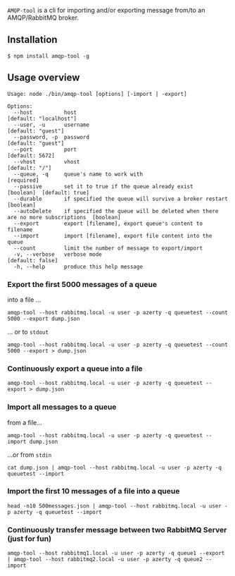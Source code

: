 `AMQP-tool` is a cli for importing and/or exporting message from/to an AMQP/RabbitMQ broker.

## Installation

    $ npm install amqp-tool -g

## Usage overview

```
Usage: node ./bin/amqp-tool [options] [-import | -export]

Options:
  --host          host                                                                         [default: "localhost"]
  --user, -u      username                                                                     [default: "guest"]
  --password, -p  password                                                                     [default: "guest"]
  --port          port                                                                         [default: 5672]
  --vhost         vhost                                                                        [default: "/"]
  --queue, -q     queue's name to work with                                                    [required]
  --passive       set it to true if the queue already exist                                    [boolean]  [default: true]
  --durable       if specified the queue will survive a broker restart                         [boolean]
  --autoDelete    if specified the queue will be deleted when there are no more subscriptions  [boolean]
  --export        export [filename], export queue's content to filename
  --import        import [filename], export file content into the queue
  --count         limit the number of message to export/import
  -v, --verbose   verbose mode                                                                 [default: false]
  -h, --help      produce this help message
```

### Export the first 5000 messages of a queue
into a file ...

    amqp-tool --host rabbitmq.local -u user -p azerty -q queuetest --count 5000 --export dump.json

... or to `stdout`

    amqp-tool --host rabbitmq.local -u user -p azerty -q queuetest --count 5000 --export > dump.json



### Continuously export a queue into a file

    amqp-tool --host rabbitmq.local -u user -p azerty -q queuetest --export > dump.json



### Import all messages to a queue
from a file...

    amqp-tool --host rabbitmq.local -u user -p azerty -q queuetest --import dump.json

...or from `stdin`

    cat dump.json | amqp-tool --host rabbitmq.local -u user -p azerty -q queuetest --import


### Import the first 10 messages of a file into a queue

    head -n10 500messages.json | amqp-tool --host rabbitmq.local -u user -p azerty -q queuetest --import


### Continuously transfer message between two RabbitMQ Server (just for fun)

    amqp-tool --host rabbitmq1.local -u user -p azerty -q queue1 --export | amqp-tool --host rabbitmq2.local -u user -p azerty -q queue2 --import
